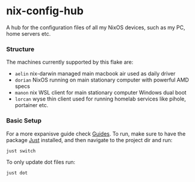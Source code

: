 # nix-config-hub
A hub for the configuration files of all my NixOS devices, such as my PC, home servers etc.






### Structure
The machines currently supported by this flake are:
- `aelin` nix-darwin managed main macbook air used as daily driver
- `dorian` NixOS running on main stationary computer with powerful AMD specs 
- `manon` nix WSL client for main stationary computer Windows dual boot
- `lorcan` wyse thin client used for running homelab services like pihole, portainer etc.


### Basic Setup
For a more expanisve guide check [Guides](./docs/GUIDES.md). To run, make sure to have the package [Just](https://github.com/casey/just) installed, and then navigate to the project dir and run:

```
just switch
```

To only update dot files run:
```
just dot
```
